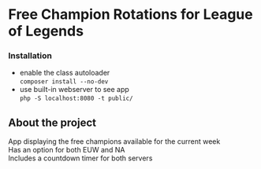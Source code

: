 # Free Champion Rotations for League of Legends

### Installation

* enable the class autoloader \
`composer install --no-dev` 
* use built-in webserver to see app \
`php -S localhost:8080 -t public/`

## About the project
App displaying the free champions available for the current week \
Has an option for both EUW and NA \
Includes a countdown timer for both servers
